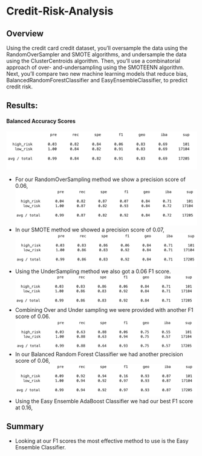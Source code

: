 # Credit-Risk-Analysis

## Overview
Using the credit card credit dataset, you’ll oversample the data using the RandomOverSampler and SMOTE algorithms, and undersample the data using the ClusterCentroids algorithm. Then, you’ll use a combinatorial approach of over- and-undersampling using the SMOTEENN algorithm. Next, you’ll compare two new machine learning models that reduce bias, BalancedRandomForestClassifier and EasyEnsembleClassifier, to predict credit risk. 

## Results:
#### Balanced Accuracy Scores
![ROS](./Images/ROS.png)
* For our RandomOverSampling method we show a precision score of 0.06,
![Smote](./Images/SMOTE.png)
* In our SMOTE method we showed a precision score of 0.07,
![Undersampling](./Images/Undersampling.png)
* Using the UnderSampling method we also got a 0.06 F1 score.
![SMOTEENN](./Images/combo.png)
* Combining Over and Under sampling we were provided with another F1 score of 0.06.
![BRF](./Images/BRF.png)
* In our Balanced Random Forest Classifier we had another precision score of 0.06,
![EasyEnsemble](./Images/EasyEn.png)
* Using the Easy Ensemble AdaBoost Classifier we had our best F1 score at 0.16,
## Summary
* Looking at our F1 scores the most effective method to use is the Easy Ensemble Classifier. 
